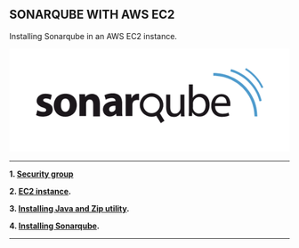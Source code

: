 SONARQUBE WITH AWS EC2
-----------------------------------------------------------

Installing Sonarqube in an AWS EC2 instance.

![SonarqubeLogo](images/sonarqube-logo.png)

-----------------------------------------------------------

**1. [Security group](./docs/security-group.md)**

**2. [EC2 instance](./docs/ec2-instance.md).**

**3. [Installing Java and Zip utility](./docs/installing-java.md).**

**4. [Installing Sonarqube](./docs/installing-sonarqube.md).**

-----------------------------------------------------------